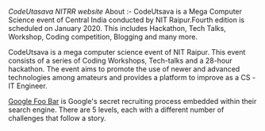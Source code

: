 *CodeUtasava NITRR website*
About :-
 CodeUtsava is a Mega Computer Science event of Central India conducted by NIT Raipur.Fourth edition is scheduled on January 2020. This includes Hackathon, Tech Talks, Workshop, Coding competition, Blogging and many more.
 
 CodeUtsava is a mega computer science event of NIT Raipur. This event consists of a series of Coding Workshops, Tech-talks and a 28-hour hackathon. The event aims to promote the use of newer and advanced technologies among amateurs and provides a platform to improve as a CS -IT Engineer.

[Google Foo Bar](https://foobar.withgoogle.com/) is Google's secret recruiting process embedded within their search engine. There are 5 levels, each with a different number of challenges that follow a story.

